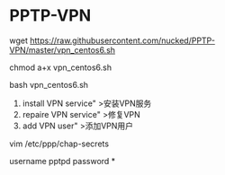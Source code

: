 # PPTP-VPN

wget https://raw.githubusercontent.com/nucked/PPTP-VPN/master/vpn_centos6.sh

chmod a+x vpn_centos6.sh

bash vpn_centos6.sh

1. install VPN service" >安装VPN服务
2. repaire VPN service" >修复VPN
3. add VPN user" >添加VPN用户

vim /etc/ppp/chap-secrets

username pptpd password *
